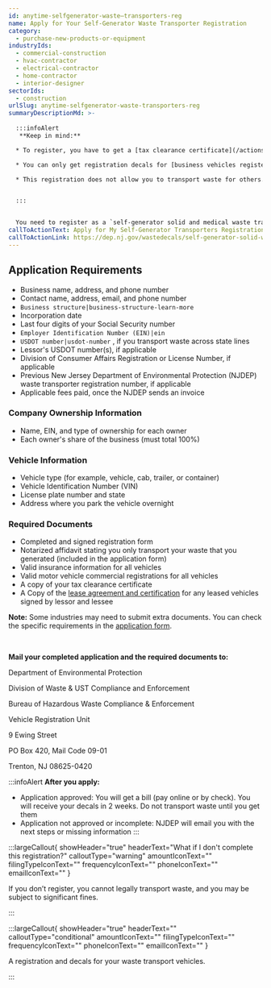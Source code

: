 ```yaml
---
id: anytime-selfgenerator-waste–transporters-reg
name: Apply for Your Self-Generator Waste Transporter Registration
category:
  - purchase-new-products-or-equipment
industryIds:
  - commercial-construction
  - hvac-contractor
  - electrical-contractor
  - home-contractor
  - interior-designer
sectorIds:
  - construction
urlSlug: anytime-selfgenerator-waste-transporters-reg
summaryDescriptionMd: >-
  
  :::infoAlert
   **Keep in mind:**

  * To register, you have to get a [tax clearance certificate](/actions/tax-clearance-certificate-apply). This document shows that your business is in good standing with taxes

  * You can only get registration decals for [business vehicles registered as commercial vehicles](https://www.nj.gov/mvc/vehicles/commvehinfo.htm#39). Passenger (Pass) or passenger-commercial (Pass-Com) vehicle registrations are not acceptable

  * This registration does not allow you to transport waste for others. If you need to do that, [apply for an A-901 license](https://dep.nj.gov/dshw/swpl/a-901/)


  :::


  You need to register as a `self-generator solid and medical waste transporter|selfgenerator-waste-transporter` if you transport waste generated by your business.
callToActionText: Apply for My Self-Generator Transporters Registration
callToActionLink: https://dep.nj.gov/wastedecals/self-generator-solid-waste-transporters/
---
```


## Application Requirements

- Business name, address, and phone number
- Contact name, address, email, and phone number
- `Business structure|business-structure-learn-more`
- Incorporation date
- Last four digits of your Social Security number
- `Employer Identification Number (EIN)|ein`
- `USDOT number|usdot-number` , if you transport waste across state lines
- Lessor's USDOT number(s), if applicable
- Division of Consumer Affairs Registration or License Number, if applicable
- Previous New Jersey Department of Environmental Protection (NJDEP) waste transporter registration number, if applicable
- Applicable fees paid, once the NJDEP sends an invoice

### Company Ownership Information

- Name, EIN, and type of ownership for each owner
- Each owner's share of the business (must total 100%)

### Vehicle Information

- Vehicle type (for example, vehicle, cab, trailer, or container)
- Vehicle Identification Number (VIN)
- License plate number and state
- Address where you park the vehicle overnight

### Required Documents

- Completed and signed registration form
- Notarized affidavit stating you only transport your waste that you generated (included in the application form)
- Valid insurance information for all vehicles
- Valid motor vehicle commercial registrations for all vehicles
- A copy of your tax clearance certificate
- A Copy of the [lease agreement and certification](https://dep.nj.gov/wp-content/uploads/wastedecals/lease-agreement-certification.pdf) for any leased vehicles signed by lessor and lessee

**Note:** Some industries may need to submit extra documents. You can check the specific requirements in the [application form](https://dep.nj.gov/wp-content/uploads/wastedecals/transporter-registration-initial-application-solid-medical-waste-self-generator-revised-6-24-2025.pdf).

&nbsp;

**Mail your completed application and the required documents to:**

Department of Environmental Protection

Division of Waste & UST Compliance and Enforcement

Bureau of Hazardous Waste Compliance & Enforcement

Vehicle Registration Unit

9 Ewing Street

PO Box 420, Mail Code 09-01

Trenton, NJ 08625-0420

:::infoAlert
**After you apply:**

- Application approved: You will get a bill (pay online or by check). You will receive your decals in 2 weeks. Do not transport waste until you get them
- Application not approved or incomplete: NJDEP will email you with the next steps or missing information
  :::

:::largeCallout{ showHeader="true" headerText="What if I don't complete this registration?" calloutType="warning" amountIconText="" filingTypeIconText="" frequencyIconText="" phoneIconText="" emailIconText="" }

If you don’t register, you cannot legally transport waste, and you may be subject to significant fines.

:::

:::largeCallout{ showHeader="true" headerText="" calloutType="conditional" amountIconText="" filingTypeIconText="" frequencyIconText="" phoneIconText="" emailIconText="" }

A registration and decals for your waste transport vehicles.

:::
